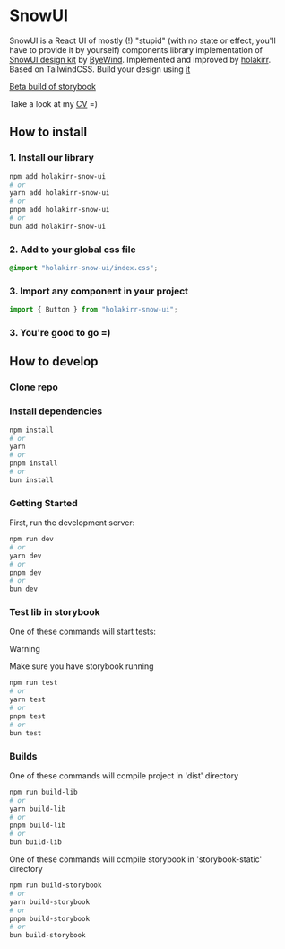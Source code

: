# SnowUI

SnowUI is a React UI of mostly (!) "stupid" (with no state or effect, you'll have to provide it by yourself) components library implementation of [SnowUI design kit](https://snowui.byewind.com) by [ByeWind](https://byewind.com/). Implemented and improved by [holakirr](https://github.com/holakirr). Based on TailwindCSS.
Build your design using [it](https://www.figma.com/community/file/1301134685302006646)

<!-- TODO: add website about this UI lib and it's documentation -->

[Beta build of storybook](https://snowui.holakirr.com)

Take a look at my [CV](https://holakirr.com) =)

## How to install

### 1. Install our library

```bash
npm add holakirr-snow-ui
# or
yarn add holakirr-snow-ui
# or
pnpm add holakirr-snow-ui
# or
bun add holakirr-snow-ui
```

### 2. Add to your global css file

```css
@import "holakirr-snow-ui/index.css";
```

### 3. Import any component in your project

```ts
import { Button } from "holakirr-snow-ui";
```

### 3. You're good to go =)

## How to develop

### Clone repo

### Install dependencies

```bash
npm install
# or
yarn
# or
pnpm install
# or
bun install
```

### Getting Started

First, run the development server:

```bash
npm run dev
# or
yarn dev
# or
pnpm dev
# or
bun dev
```

### Test lib in storybook

One of these commands will start tests:

> [!WARNING]
> Make sure you have storybook running

```bash
npm run test
# or
yarn test
# or
pnpm test
# or
bun test
```

### Builds

One of these commands will compile project in 'dist' directory

```bash
npm run build-lib
# or
yarn build-lib
# or
pnpm build-lib
# or
bun build-lib
```

One of these commands will compile storybook in 'storybook-static' directory

```bash
npm run build-storybook
# or
yarn build-storybook
# or
pnpm build-storybook
# or
bun build-storybook
```

